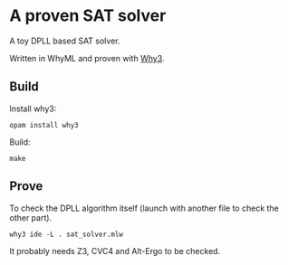 A proven SAT solver
===================

A toy DPLL based SAT solver.

Written in WhyML and proven with [Why3](http://why3.lri.fr).


Build
-----

Install why3:

```
opam install why3
```


Build:

```
make
```


Prove
-----

To check the DPLL algorithm itself (launch with another file to check the other part).

```
why3 ide -L . sat_solver.mlw
```

It probably needs Z3, CVC4 and Alt-Ergo to be checked.
